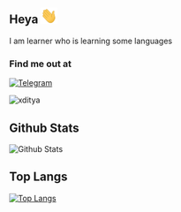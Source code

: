 ## Heya <img src="https://raw.githubusercontent.com/ABSphreak/ABSphreak/master/gifs/Hi.gif" width="30px">

I am learner who is learning some languages

### Find me out at
[![Telegram](https://img.shields.io/badge/telegram-1b77FF.svg?style=for-the-badge&logo=telegram)](https://t.me/SoulHackz)

<p align="left"> <img src="https://komarev.com/ghpvc/?username=xditya&label=Profile%20views&color=0e75b6&style=plastic" alt="xditya" /> </p>

## Github Stats
![Github Stats](https://github-readme-stats.vercel.app/api?username=SoulHackz&show_icons=true&title_color=fff&icon_color=79ff97&text_color=9f9f9f&bg_color=151515)

## Top Langs
[![Top Langs](https://github-readme-stats.vercel.app/api/top-langs/?username=SoulHackz&layout=compact&theme=tokyonight)](https://github.com/anuraghazra/github-readme-stats)
